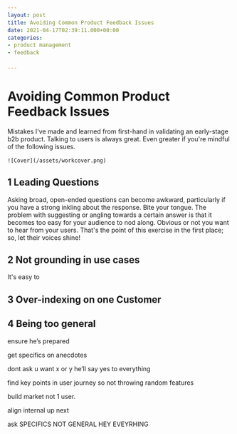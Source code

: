 ```yaml
---
layout: post
title: Avoiding Common Product Feedback Issues
date: 2021-04-17T02:39:11.000+00:00
categories:
- product management
- feedback

---
```

# Avoiding Common Product Feedback Issues

Mistakes I've made and learned from first-hand in validating an early-stage b2b product. Talking to users is always great. Even greater if you're mindful of the following issues. 

    ![Cover](/assets/workcover.png)

## 1 Leading Questions

Asking broad, open-ended questions can become awkward, particularly if you have a strong inkling about the response. Bite your tongue. The problem with suggesting or angling towards a certain answer is that it becomes too easy for your audience to nod along. Obvious or not you want to hear from your users. That's the point of this exercise in the first place; so, let their voices shine!

## 2 Not grounding in use cases

It's easy to 

## 3 Over-indexing on one Customer

## 4 Being too general

ensure he’s prepared

get specifics on anecdotes

dont ask u want x or y he’ll say yes to everything

find key points in user journey so not throwing random features

build market not 1 user.

align internal up next

ask SPECIFICS NOT GENERAL HEY EVEYRHING